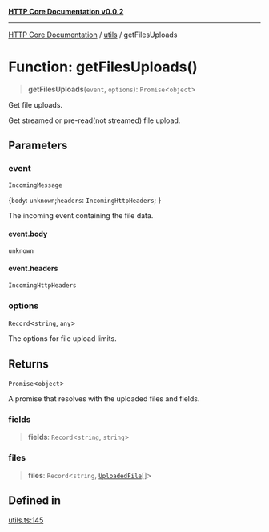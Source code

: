 [**HTTP Core Documentation v0.0.2**](../../README.md)

***

[HTTP Core Documentation](../../modules.md) / [utils](../README.md) / getFilesUploads

# Function: getFilesUploads()

> **getFilesUploads**(`event`, `options`): `Promise`\<`object`\>

Get file uploads.

Get streamed or pre-read(not streamed) file upload.

## Parameters

### event

`IncomingMessage`

\{`body`: `unknown`;`headers`: `IncomingHttpHeaders`; \}

The incoming event containing the file data.

#### event.body

`unknown`

#### event.headers

`IncomingHttpHeaders`

### options

`Record`\<`string`, `any`\>

The options for file upload limits.

## Returns

`Promise`\<`object`\>

A promise that resolves with the uploaded files and fields.

### fields

> **fields**: `Record`\<`string`, `string`\>

### files

> **files**: `Record`\<`string`, [`UploadedFile`](../../file/UploadedFile/classes/UploadedFile.md)[]\>

## Defined in

[utils.ts:145](https://github.com/stonemjs/http-core/blob/ed7c2187bd85b6877da7cd9f8c94448716446e07/src/utils.ts#L145)
